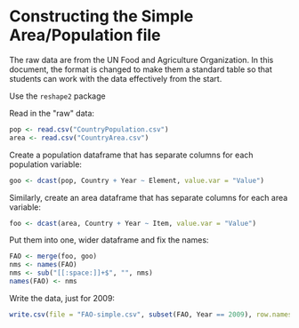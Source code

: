Constructing the Simple Area/Population file
=============================

The raw data are from the UN Food and Agriculture Organization.  In this document, the format is changed to make them a standard table so that students can work with the data effectively from the start.

Use the `reshape2` package



Read in the "raw" data:

```r
pop <- read.csv("CountryPopulation.csv")
area <- read.csv("CountryArea.csv")
```


Create a population dataframe that has separate columns for each population variable:

```r
goo <- dcast(pop, Country + Year ~ Element, value.var = "Value")
```


Similarly, create an area dataframe that has separate columns for each area variable:

```r
foo <- dcast(area, Country + Year ~ Item, value.var = "Value")
```


Put them into one, wider dataframe and fix the names:

```r
FAO <- merge(foo, goo)
nms <- names(FAO)
nms <- sub("[[:space:]]+$", "", nms)
names(FAO) <- nms
```


Write the data, just for 2009:

```r
write.csv(file = "FAO-simple.csv", subset(FAO, Year == 2009), row.names = FALSE)
```

